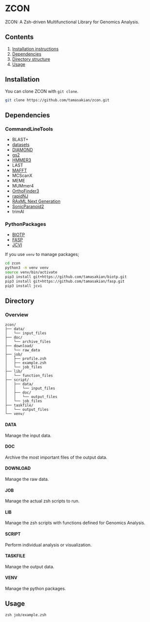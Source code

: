 # ZCON

ZCON: A Zsh-driven Multifunctional Library for Genomics Analysis.

## Contents

1. [Installation instructions](#installation)
2. [Dependencies](#dependencies)
3. [Directory structure](#directory)
4. [Usage](#usage)

## Installation

You can clone ZCON with `git clone`.

```zsh
git clone https://github.com/tamasakian/zcon.git
```

## Dependencies

### CommandLineTools

- BLAST+
- [datasets](https://www.ncbi.nlm.nih.gov/datasets/docs/v2/download-and-install/)
- [DIAMOND](https://github.com/bbuchfink/diamond/wiki)
- [gs2](https://github.com/MotomuMatsui/gs)
- [HMMER3](https://github.com/EddyRivasLab/hmmer)
- LAST
- [MAFFT](https://github.com/GSLBiotech/mafft)
- MCScanX
- MEME
- MUMmer4
- [OrthoFinder3](https://github.com/davidemms/OrthoFinder)
- [rapidNJ](https://github.com/somme89/rapidNJ)
- [RAxML Next Generation](https://github.com/amkozlov/raxml-ng/wiki)
- [SonicParanoid2](https://gitlab.com/salvo981/sonicparanoid2)
- trimAl

### PythonPackages

- [BIOTP](https://github.com/tamasakian/biotp)
- [FASP](https://github.com/tamasakian/fasp)
- [JCVI](https://github.com/tanghaibao/jcvi/wiki)

If you use `venv` to manage packages; 

```zsh
cd zcon
python3 -m venv venv
source venv/bin/activate
pip3 install git+https://github.com/tamasakian/biotp.git
pip3 install git+https://github.com/tamasakian/fasp.git
pip3 install jcvi
```

## Directory

### Overview

```
zcon/
├── data/
│   └── input_files
├── doc/
│   └── archive_files
├── download/
│   └── raw_data
├── job/
│   ├── profile.zsh
│   ├── example.zsh
│   └── job_files
├── lib/
│   └── function_files
├── script/
│   ├── data/
│   │   └── input_files
│   ├── doc/
│   │   └── output_files
│   └── job_files
├── taskfile/
│   └── output_files
└── venv/
```

#### DATA

Manage the input data.

#### DOC

Archive the most important files of the output data.

#### DOWNLOAD

Manage the raw data.

#### JOB

Manage the actual zsh scripts to run.

#### LIB

Manage the zsh scripts with functions defined for Genomics Analysis.

#### SCRIPT

Perform individual analysis or visualization.

#### TASKFILE

Manage the output data.

#### VENV

Manage the python packages.


## Usage

```
zsh job/example.zsh
```